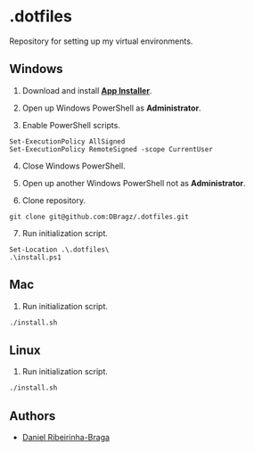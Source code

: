 # .dotfiles

Repository for setting up my virtual environments.

## Windows

1. Download and install [**App Installer**](https://apps.microsoft.com/store/detail/app-installer/9NBLGGH4NNS1?hl=en-us&gl=us).

2. Open up Windows PowerShell as **Administrator**.

3. Enable PowerShell scripts.

```pwsh
Set-ExecutionPolicy AllSigned
Set-ExecutionPolicy RemoteSigned -scope CurrentUser
```

4. Close Windows PowerShell.

5. Open up another Windows PowerShell not as **Administrator**.

6. Clone repository.

```pwsh
git clone git@github.com:DBragz/.dotfiles.git
```

7. Run initialization script.

```pwsh
Set-Location .\.dotfiles\
.\install.ps1
```

## Mac

1. Run initialization script.

```sh
./install.sh
```

## Linux

1. Run initialization script.

```sh
./install.sh
```

## Authors

- [Daniel Ribeirinha-Braga](https://github.com/DBragz)

